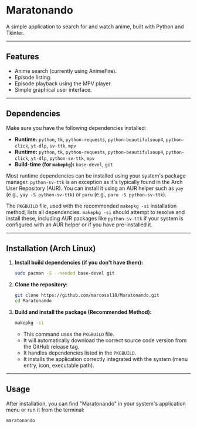 # Maratonando

A simple application to search for and watch anime, built with Python and Tkinter.

---

## Features

*   Anime search (currently using AnimeFire).
*   Episode listing.
*   Episode playback using the MPV player.
*   Simple graphical user interface.

---

## Dependencies

Make sure you have the following dependencies installed:

*   **Runtime:** `python`, `tk`, `python-requests`, `python-beautifulsoup4`, `python-click`, `yt-dlp`, `sv-ttk`, `mpv`
*   **Runtime:** `python`, `tk`, `python-requests`, `python-beautifulsoup4`, `python-click`, `yt-dlp`, `python-sv-ttk`, `mpv`
*   **Build-time (for `makepkg`):** `base-devel`, `git`

Most runtime dependencies can be installed using your system's package manager.
`python-sv-ttk` is an exception as it's typically found in the Arch User Repository (AUR). You can install it using an AUR helper such as `yay` (e.g., `yay -S python-sv-ttk`) or `paru` (e.g., `paru -S python-sv-ttk`).

The `PKGBUILD` file, used with the recommended `makepkg -si` installation method, lists all dependencies. `makepkg -si` should attempt to resolve and install these, including AUR packages like `python-sv-ttk` if your system is configured with an AUR helper or if you have pre-installed it.

---

## Installation (Arch Linux)

1.  **Install build dependencies (if you don't have them):**
    ```bash
    sudo pacman -S --needed base-devel git
    ```

2.  **Clone the repository:**
    ```bash
    git clone https://github.com/marcossl10/Maratonando.git
    cd Maratonando
    ```

3.  **Build and install the package (Recommended Method):**
    ```bash
    makepkg -si
    ```
    *   This command uses the `PKGBUILD` file.
    *   It will automatically download the correct source code version from the GitHub release tag.
    *   It handles dependencies listed in the `PKGBUILD`.
    *   It installs the application correctly integrated with the system (menu entry, icon, executable path).

---

## Usage

After installation, you can find "Maratonando" in your system's application menu or run it from the terminal:
```bash
maratonando
